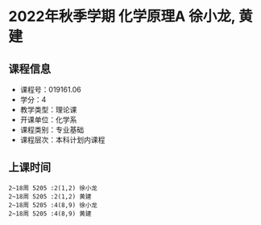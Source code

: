 # 2022年秋季学期 化学原理A 徐小龙, 黄建






## 课程信息

- 课程号：019161.06
- 学分：4
- 教学类型：理论课
- 开课单位：化学系
- 课程类别：专业基础
- 课程层次：本科计划内课程

## 上课时间

```
2~18周 5205 :2(1,2) 徐小龙
2~18周 5205 :2(1,2) 黄建
2~18周 5205 :4(8,9) 徐小龙
2~18周 5205 :4(8,9) 黄建
```


